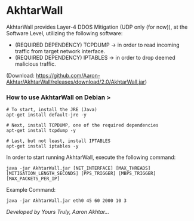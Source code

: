 # AkhtarWall
AkhtarWall provides Layer-4 DDOS Mitigation (UDP only (for now)), at the Software Level, utilizing the following software:

- (REQUIRED DEPENDENCY) TCPDUMP -> in order to read incoming traffic from target network interface.
- (REQUIRED DEPENDENCY) IPTABLES -> in order to drop deemed malicious traffic.

(Download: https://github.com/Aaron-Akhtar/AkhtarWall/releases/download/2.0/AkhtarWall.jar)

### How to use AkhtarWall on Debian >
```shell
# To start, install the JRE (Java)
apt-get install default-jre -y

# Next, install TCPDUMP, one of the required dependencies
apt-get install tcpdump -y

# Last, but not least, install IPTABLES
apt-get install iptables -y
```

In order to start running AkhtarWall, execute the following command:
```
java -jar AkhtarWall.jar [NET_INTERFACE] [MAX_THREADS] [MITIGATION_LENGTH_SECONDS] [PPS_TRIGGER] [MBPS_TRIGGER] [MAX_PACKETS_PER_IP]
```
Example Command:
```
java -jar AkhtarWall.jar eth0 45 60 2000 10 3
```

*Developed by Yours Truly, Aaron Akhtar...*